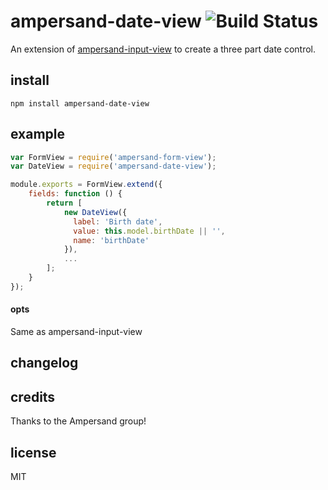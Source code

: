 # ampersand-date-view    ![Build Status](https://api.travis-ci.org/mikehedman/ampersand-date-view.svg?branch=master)

An extension of [ampersand-input-view](https://github.com/AmpersandJS/ampersand-input-view) to create a three part date control.

## install
```
npm install ampersand-date-view
```

## example

```javascript
var FormView = require('ampersand-form-view');
var DateView = require('ampersand-date-view');

module.exports = FormView.extend({
    fields: function () {
        return [
            new DateView({
              label: 'Birth date',
              value: this.model.birthDate || '',
              name: 'birthDate'
            }),
            ...
        ];
    }
});

```

#### opts

Same as ampersand-input-view

## changelog


## credits

Thanks to the Ampersand group!

## license

MIT

